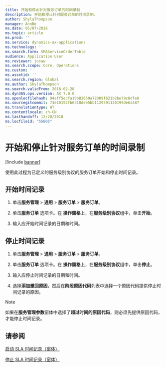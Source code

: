 ```yaml
---
title: 开始和停止针对服务订单的时间录制
description: 开始和停止针对服务订单的时间录制。
author: ShylaThompson
manager: AnnBe
ms.date: 05/07/2018
ms.topic: article
ms.prod: ''
ms.service: dynamics-ax-applications
ms.technology: ''
ms.search.form: SMAServiceOrderTable
audience: Application User
ms.reviewer: josaw
ms.search.scope: Core, Operations
ms.custom: ''
ms.assetid: ''
ms.search.region: Global
ms.author: ShylaThompson
ms.search.validFrom: 2016-02-28
ms.dyn365.ops.version: AX 7.0.0
ms.openlocfilehash: 94aff5ecfa19b82659a78309f621b2be79c8dfe8
ms.sourcegitcommit: 73e10192fb6318dee5bb1129591120199de6a487
ms.translationtype: HT
ms.contentlocale: zh-CN
ms.lasthandoff: 12/20/2018
ms.locfileid: "55605"
---
```

# <a name="start-and-stop-time-recording-on-a-service-order"></a>开始和停止针对服务订单的时间录制 

[!include [banner](../includes/banner.md)]


使用此过程为已定义的服务级别协议的服务订单开始和停止时间记录。

## <a name="start-time-recording"></a>开始时间记录

1.  单击**服务管理** \> **通用** \> **服务订单** \> **服务订单**。

2.  单击**服务订单** 选项卡。在 **操作窗格**上，在**服务级别协议**组中，单击**开始**。

3.  输入应开始时间记录的日期和时间。

## <a name="stop-time-recording"></a>停止时间记录

1.  单击**服务管理** \> **通用** \> **服务订单** \> **服务订单**。

2.  单击**服务订单** 选项卡。在 **操作窗格**上，在**服务级别协议**组中，单击**停止**。

3.  输入应停止时间记录的日期和时间。

4.  选择**添加撤回原因**，然后在**阶段原因代码**列表中选择一个原因代码提供停止时间记录的原因。


> [!NOTE]
> <P>如果在<STRONG>服务管理参数</STRONG>窗体中选择了<STRONG>超过时间的原因代码</STRONG>，则必须先提供原因代码，才能停止时间记录。</P>



## <a name="see-also"></a>请参阅

[启动 SLA 时间记录（窗体）](https://technet.microsoft.com/en-us/library/hh242297\(v=ax.60\))

[停止 SLA 时间记录（窗体）](https://technet.microsoft.com/en-us/library/hh242241\(v=ax.60\))

  


